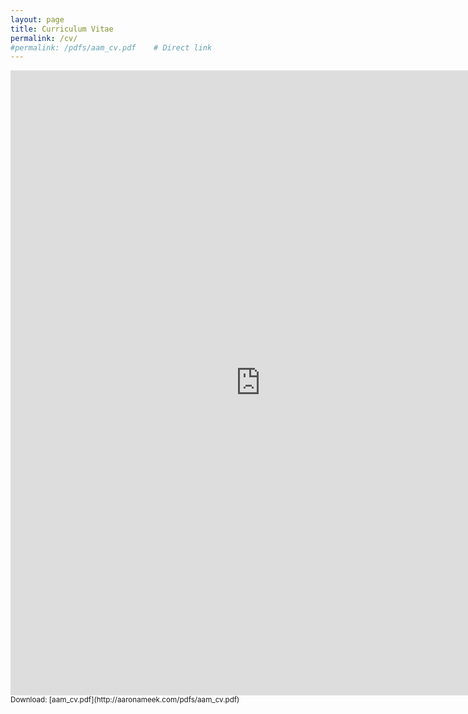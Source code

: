 ```yaml
---
layout: page
title: Curriculum Vitae
permalink: /cv/
#permalink: /pdfs/aam_cv.pdf    # Direct link
---
```


<embed src="http://aaronameek.com/pdfs/aam_cv.pdf" width="800" height="1000" type="application/pdf">

<small>
Download: [aam_cv.pdf](http://aaronameek.com/pdfs/aam_cv.pdf)
</small>